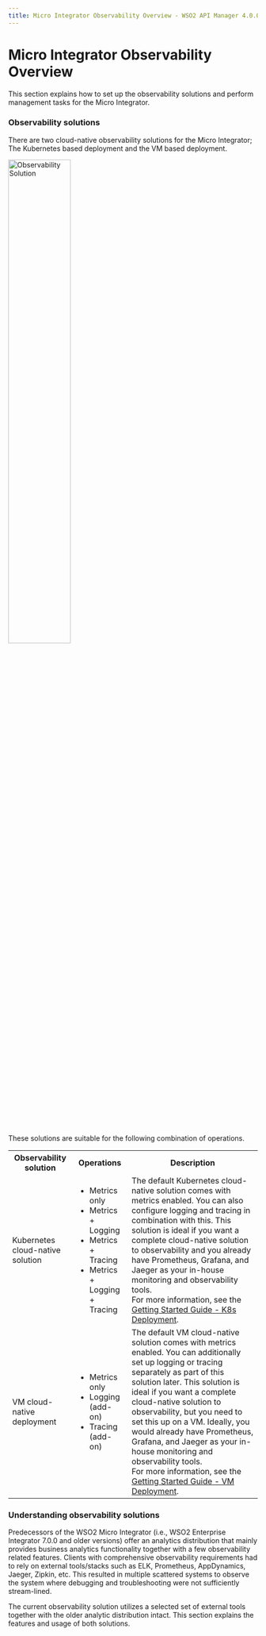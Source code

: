 ```yaml
---
title: Micro Integrator Observability Overview - WSO2 API Manager 4.0.0
---
```


# Micro Integrator Observability Overview

This section explains how to set up the observability solutions and perform management tasks for the Micro Integrator.

### Observability solutions

There are two cloud-native observability solutions for the Micro Integrator; The Kubernetes based deployment and the VM based deployment.

<a href="{{base_path}}/assets/img/integrate/observability/observability-mi.png"><img src="{{base_path}}/assets/img/integrate/observability/observability-mi.png" title="Observability Solution" width="50%" alt="Observability Solution"/></a>

These solutions are suitable for the following combination of operations.

<table>
    <tr>
        <th><b>Observability solution</b></th>
        <th><b>Operations</b></th>
        <th><b>Description</b></th>
    </tr>
    <tr>
        <td>Kubernetes cloud-native solution</td>
        <td>
            <ul>
                <li>Metrics only</li>
                <li>Metrics + Logging</li>
                <li>Metrics + Tracing</li>
                <li>Metrics + Logging + Tracing</li>
            </ul>
        </td>
        <td>The default Kubernetes cloud-native solution comes with metrics enabled. You can also configure logging and tracing in combination with this. This solution is ideal if you want a complete cloud-native solution to observability and you already have Prometheus, Grafana, and Jaeger as your in-house monitoring and observability tools.
        </br>
        For more information, see the <a href="{{base_path}}/observe/micro-integrator/setting-up-cloud-native-observability-in-kubernetes">Getting Started Guide - K8s Deployment</a>.
        </td>
    </tr>
    <tr>
        <td>VM cloud-native deployment</td>
        <td>
            <ul>
                <li>Metrics only</li>
                <li>Logging (add-on)</li>
                <li>Tracing (add-on)</li>
            </ul>
        </td>
        <td>The default VM cloud-native solution comes with metrics enabled. You can additionally set up logging or tracing separately as part of this solution later. This solution is ideal if you want a complete cloud-native solution to observability, but you need to set this up on a VM. Ideally, you would already have Prometheus, Grafana, and Jaeger as your in-house monitoring and observability tools.
        </br>
        For more information, see the <a href="{{base_path}}/observe/micro-integrator/setting-up-cloud-native-observability-on-a-vm">Getting Started Guide - VM Deployment</a>.
        </td>
    </tr>
</table>

### Understanding observability solutions

Predecessors of the WSO2 Micro Integrator (i.e., WSO2 Enterprise Integrator 7.0.0 and older versions) offer an analytics distribution that mainly provides business analytics functionality together with a few observability related features. Clients with comprehensive observability requirements had to rely on external tools/stacks such as ELK, Prometheus, AppDynamics, Jaeger, Zipkin, etc. This resulted in multiple scattered systems to observe the system where debugging and troubleshooting were not sufficiently stream-lined.

The current observability solution utilizes a selected set of external tools together with the older analytic distribution intact. This section explains the features and usage of both solutions.
